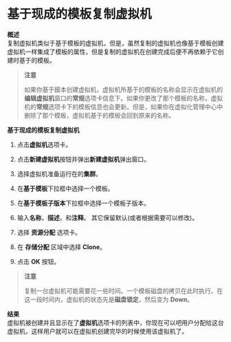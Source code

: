 # 基于现成的模板复制虚拟机

**概述**<br/>
复制虚拟机类似于基于模板的虚拟机，但是，虽然复制的虚拟机也像基于模板创建虚拟机一样集成了模板的属性，但是复制的虚拟机在创建完成后便不再依赖于它创建时基于的模板。

> **注意**
>
> 如果你基于饃本创建虚拟机，虚拟机所基于的模板的名称会显示在虚拟机的**编辑虚拟机**窗口的**常规**选项卡信息下。如果你更改了那个模板的名称，虚拟机的**常规**选项卡下的模板信息也会更新。但是，如果你在虚拟化管理中心中删除了那个模板，虚拟机基于的模板会回到原来的名称。


**基于现成的模板复制虚拟机**

1. 点击**虚拟机**选项卡。

2. 点击**新建虚拟机**按钮并弹出**新建虚拟机**弹出窗口。

3. 选择虚拟机准备运行在的**集群**。

4. 在**基于模板**下拉框中选择一个模板。

5. 在**基于模板子版本**下拉框中选择一个模板子版本。

6. 输入**名称**，**描述**，和**注释**。 其它保留默认(或者根据需要可以修改)。

7. 选择 **资源分配** 选项卡。

8. 在 **存储分配** 区域中选择 **Clone**。

9. 点击 **OK** 按钮。

> **注意**
>
> 复制一台虚拟机可能需要花一些时间。一个模板磁盘的拷贝在此时执行。在这一段时间内，虚拟机的状态先是**磁盘锁定**，然后变为
> **Down**。

**结果**<br/>
虚拟机被创建并且显示在了**虚拟机**选项卡的列表中，你现在可以吧用户分配给这台虚拟机，这样用户就可以在虚拟机创建完毕的时候使用该虚拟机了。
